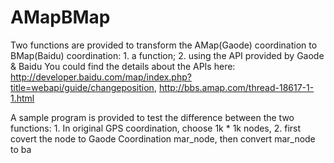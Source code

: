 # AMapBMap

Two functions are provided to transform the AMap(Gaode) coordination to BMap(Baidu) coordination: 1. a function; 2. using the API provided by Gaode & Baidu
You could find the details about the APIs here: http://developer.baidu.com/map/index.php?title=webapi/guide/changeposition, http://bbs.amap.com/thread-18617-1-1.html

A sample program is provided to test the difference between the two functions: 1. In original GPS coordination, choose 1k * 1k nodes, 2. first covert the node to Gaode Coordination mar_node, then convert mar_node to ba